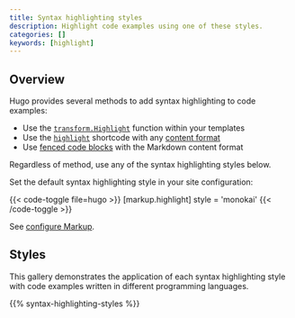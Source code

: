 ```yaml
---
title: Syntax highlighting styles
description: Highlight code examples using one of these styles.
categories: []
keywords: [highlight]
---
```


## Overview

Hugo provides several methods to add syntax highlighting to code examples:

- Use the [`transform.Highlight`][] function within your templates
- Use the [`highlight`][] shortcode with any [content format](g)
- Use [fenced code blocks][] with the Markdown content format

Regardless of method, use any of the syntax highlighting styles below.

Set the default syntax highlighting style in your site configuration:

{{< code-toggle file=hugo >}}
[markup.highlight]
style = 'monokai'
{{< /code-toggle >}}

See [configure Markup](/docs/reference/configuration/markup/#highlight).

[`transform.Highlight`]: /docs/reference/functions/transform/highlight/
[`highlight`]: /docs/guides/embedded-shortcodes/highlight/
[fenced code blocks]: /docs/concepts/syntax-highlighting/#fenced-code-blocks

## Styles

This gallery demonstrates the application of each syntax highlighting style with code examples written in different programming languages.

{{% syntax-highlighting-styles %}}
